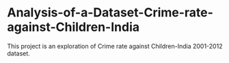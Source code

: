 # Analysis-of-a-Dataset-Crime-rate-against-Children-India
This project is an exploration of Crime rate against Children-India 2001-2012 dataset.
